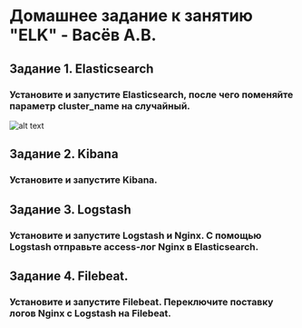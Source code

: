 # Домашнее задание к занятию "ELK" - Васёв А.В.

## Задание 1. Elasticsearch
### Установите и запустите Elasticsearch, после чего поменяйте параметр cluster_name на случайный.

![alt text](https://github.com/rus42/ELK/blob/branch/netology/ELK/Task_1.png)

## Задание 2. Kibana
### Установите и запустите Kibana.


## Задание 3. Logstash
### Установите и запустите Logstash и Nginx. С помощью Logstash отправьте access-лог Nginx в Elasticsearch.


## Задание 4. Filebeat.
### Установите и запустите Filebeat. Переключите поставку логов Nginx с Logstash на Filebeat.




